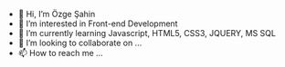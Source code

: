 - 👋 Hi, I’m Özge Şahin
- 👀 I’m interested in Front-end Development
- 🌱 I’m currently learning Javascript, HTML5, CSS3, JQUERY, MS SQL
- 💞️ I’m looking to collaborate on ...
- 📫 How to reach me ...

<!---
ozgesahin06/ozgesahin06 is a ✨ special ✨ repository because its `README.md` (this file) appears on your GitHub profile.
You can click the Preview link to take a look at your changes.
--->
